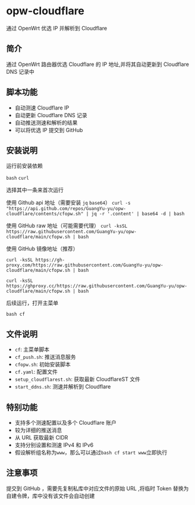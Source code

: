 # opw-cloudflare

通过 OpenWrt 优选 IP 并解析到 Cloudflare

## 简介

通过 OpenWrt 路由器优选 Cloudflare 的 IP 地址,并将其自动更新到 Cloudflare DNS 记录中

## 脚本功能

- 自动测速 Cloudflare IP
- 自动更新 Cloudflare DNS 记录
- 自动推送测速和解析的结果
- 可以将优选 IP 提交到 GitHub

## 安装说明

运行前安装依赖

`bash` `curl`

选择其中一条来首次运行

使用 Github api 地址（需要安装 `jq` `base64`）
```curl -s "https://api.github.com/repos/GuangYu-yu/opw-cloudflare/contents/cfopw.sh" | jq -r '.content' | base64 -d | bash```

使用 GitHub raw 地址（可能需要代理）
```curl -ksSL https://raw.githubusercontent.com/GuangYu-yu/opw-cloudflare/main/cfopw.sh | bash```

使用 GitHub 镜像地址（推荐）

```curl -ksSL https://gh-proxy.com/https://raw.githubusercontent.com/GuangYu-yu/opw-cloudflare/main/cfopw.sh | bash```

```curl -ksSL https://ghproxy.cc/https://raw.githubusercontent.com/GuangYu-yu/opw-cloudflare/main/cfopw.sh | bash```

后续运行，打开主菜单

`bash cf`

## 文件说明

- `cf`: 主菜单脚本
- `cf_push.sh`: 推送消息服务
- `cfopw.sh`: 初始安装脚本
- `cf.yaml`: 配置文件
- `setup_cloudflarest.sh`: 获取最新 CloudflareST 文件
- `start_ddns.sh`: 测速并解析到 Cloudflare

## 特别功能

- 支持多个测速配置以及多个 Cloudflare 账户
- 较为详细的推送消息
- 从 URL 获取最新 CIDR
- 支持分别设置和测速 IPv4 和 IPv6
- 假设解析组名称为`www`，那么可以通过`bash cf start www`立即执行

## 注意事项

提交到 GitHub ，需要先复制私库中对应文件的原始 URL ,将临时 Token 替换为自建令牌，库中没有该文件会自动创建
